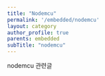 ```yaml
---
title: "Nodemcu"
permalink: '/embedded/nodemcu'
layout: category
author_profile: true
parents: embedded
subTitle: "nodemcu"
---
```


nodemcu 관련글
